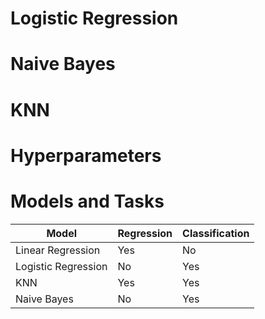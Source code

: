 # Logistic Regression
# Naive Bayes
# KNN
# Hyperparameters

# Models and Tasks
| **Model**           | **Regression** | **Classification** |
|---------------------|----------------|--------------------|
| Linear Regression   | Yes            | No                 |
| Logistic Regression | No             | Yes                |
| KNN                 | Yes            | Yes                |
| Naive Bayes         | No             | Yes                |